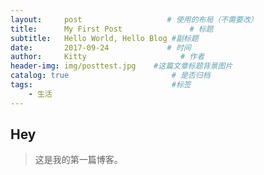 ```yaml
---
layout:     post                   # 使用的布局（不需要改）
title:      My First Post               # 标题 
subtitle:   Hello World, Hello Blog #副标题
date:       2017-09-24             # 时间
author:     Kitty                     # 作者
header-img: img/posttest.jpg    #这篇文章标题背景图片
catalog: true                       # 是否归档
tags:                               #标签
    - 生活
---
```


## Hey
>这是我的第一篇博客。

